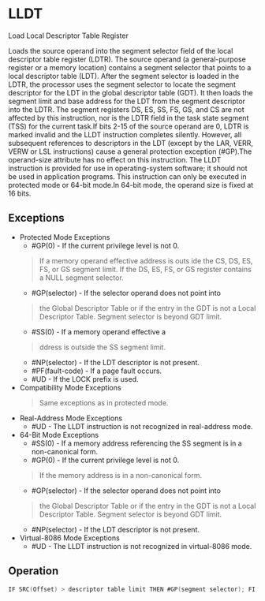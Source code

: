 # LLDT

Load Local Descriptor Table Register

Loads the source operand into the segment selector field of the local descriptor table register (LDTR).
The source operand (a general-purpose register or a memory location) contains a segment selector that points to a local descriptor table (LDT).
After the segment selector is loaded in the LDTR, the processor uses the segment selector to locate the segment descriptor for the LDT in the global descriptor table (GDT).
It then loads the segment limit and base address for the LDT from the segment descriptor into the LDTR.
The segment registers DS, ES, SS, FS, GS, and CS are not affected by this instruction, nor is the LDTR field in the task state segment (TSS) for the current task.If bits 2-15 of the source operand are 0, LDTR is marked invalid and the LLDT instruction completes silently.
However, all subsequent references to descriptors in the LDT (except by the LAR, VERR, VERW or LSL instructions) cause a general protection exception (#GP).The operand-size attribute has no effect on this instruction.
The LLDT instruction is provided for use in operating-system software; it should not be used in application programs.
This instruction can only be executed in protected mode or 64-bit mode.In 64-bit mode, the operand size is fixed at 16 bits.

## Exceptions

- Protected Mode Exceptions
  - #GP(0) - If the current privilege level is not 0.
  > If a memory operand effective address is outs
  > ide the CS, DS, ES, FS, or GS segment limit.
  > If the DS, ES, FS, or GS register contains a NULL segment selector.
  - #GP(selector) - If the selector operand does not point into
  > the Global Descriptor Table or if the entry in the GDT 
  > is not a Local Descriptor Table.
  > Segment selector is beyond GDT limit.
  - #SS(0) - If a memory operand effective a
  > ddress is outside the SS segment limit.
  - #NP(selector) - If the LDT descriptor is not present.
  - #PF(fault-code) - If a page fault occurs.
  - #UD - If the LOCK prefix is used.
- Compatibility Mode Exceptions
  > Same exceptions as in protected mode.
- Real-Address Mode Exceptions
  - #UD - The LLDT instruction is not recognized in real-address mode.
- 64-Bit Mode Exceptions
  - #SS(0) - If a memory address referencing the SS segment is in a non-canonical form.
  - #GP(0) - If the current privilege level is not 0.
  > If the memory address is in a non-canonical form.
  - #GP(selector) - If the selector operand does not point into
  > the Global Descriptor Table or if the entry in the GDT 
  > is not a Local Descriptor Table.
  > Segment selector is beyond GDT limit.
  - #NP(selector) - If the LDT descriptor is not present.
- Virtual-8086 Mode Exceptions
  - #UD - The LLDT instruction is not recognized in virtual-8086 mode.

## Operation

```C
IF SRC(Offset) > descriptor table limit THEN #GP(segment selector); FI;IF segment selector is validRead segment descriptor; IF SegmentDescriptor(Type) LDT THEN #GP(segment selector); FI;IF segment descriptor is not present THEN #NP(segment selector); FI;LDTR(SegmentSelector) := SRC;LDTR(SegmentDescriptor) := GDTSegmentDescriptor;ELSE LDTR := INVALIDFI;
```

